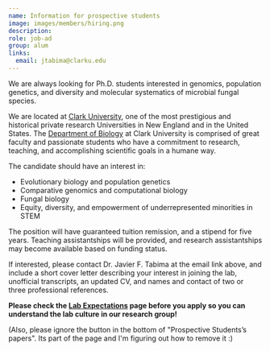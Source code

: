 ```yaml
---
name: Information for prospective students
image: images/members/hiring.png
description: 
role: job-ad
group: alum
links:
  email: jtabima@clarku.edu
---
```


We are always looking for Ph.D. students interested in genomics, population genetics, and diversity and molecular systematics of microbial fungal species. 

We are located at [Clark University](https://www.clarku.edu/), one of the most prestigious and historical private research Universities in New England and in the United States. The [Department of Biology](https://www.clarku.edu/departments/biology/) at Clark University is comprised of great faculty and passionate students who have a commitment to research, teaching, and accomplishing scientific goals in a humane way.

The candidate should have an interest in:

-	Evolutionary biology and population genetics
-	Comparative genomics and computational biology
-	Fungal biology
-	Equity, diversity, and empowerment of underrepresented minorities in STEM

The position will have guaranteed tuition remission, and a stipend for five years. Teaching assistantships will be provided, and research assistantships may become available based on funding status.

If interested, please contact Dr. Javier F. Tabima at the email link above, and include a short cover letter describing your interest in joining the lab, unofficial transcripts, an updated CV, and names and contact of two or three professional references.

**Please check the [Lab Expectations](https://tabima-lab.netlify.app/2021/11/11/lab-expectations.html) page before you apply so you can understand the lab culture in our research group!**

(Also, please ignore the button in the bottom of "Prospective Students’s papers". Its part of the page and I'm figuring out how to remove it :) 
